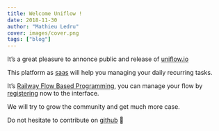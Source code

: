```yaml
---
title: Welcome Uniflow !
date: 2018-11-30
author: "Mathieu Ledru"
cover: images/cover.png
tags: ["blog"]
---
```


It’s a great pleasure to annonce public and release of [uniflow.io](https://uniflow.io)

This platform as [saas](https://en.wikipedia.org/wiki/Software_as_a_service) will help you managing your daily recurring tasks.

It’s [Railway Flow Based Programming](https://medium.com/@anton.mishchuk/railway-flow-based-programming-with-flowex-ef04fd338e41), you can manage your flow by [registering](https://uniflow.io/register) now to the interface.

We will try to grow the community and get much more case.

Do not hesitate to contribute on [github](https://github.com/uniflow-io/uniflow) 🎉
